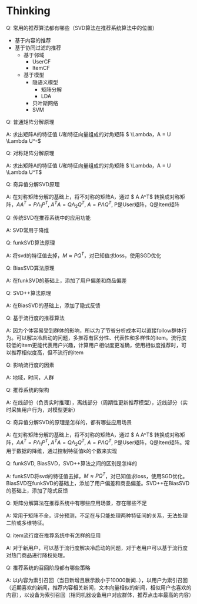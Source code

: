 # Thinking

Q: 常用的推荐算法都有哪些（SVD算法在推荐系统算法中的位置）

- 基于内容的推荐
- 基于协同过滤的推荐
  - 基于邻域	
    - UserCF
    - ItemCF
  - 基于模型
    - 隐语义模型
      - 矩阵分解
      - LDA
    - 贝叶斯网络
    - SVM

Q: 普通矩阵分解原理

A: 求出矩阵A的特征值 $U​$ 和特征向量组成的对角矩阵 $ \Lambda​$，$A = U \Lambda U^-​$

Q: 对称矩阵分解原理

A: 求出矩阵A的特征值 $U​$ 和特征向量组成的对角矩阵 $ \Lambda​$，$A = U \Lambda U^T​$

Q: 奇异值分解SVD原理

A: 在对称矩阵分解的基础上，将不对称的矩阵A，通过 $ A A^T​$ 转换成对称矩阵，$AA^T = P \Lambda_1P^T ​$, $A^TA = Q \Lambda_2Q^T ​$ , $A = P\Lambda Q^T​$, P是User矩阵，Q是Item矩阵

Q: 传统SVD在推荐系统中的应用功能

A: SVD常用于降维

Q: funkSVD算法原理

A: 将svd的特征值去掉，$M \approx PQ^T​$ ，对已知值求loss，使用SGD优化

Q: BiasSVD算法原理

A: 在funkSVD的基础上，添加了用户偏差和商品偏差

Q: SVD++算法原理

A: 在BiasSVD的基础上，添加了隐式反馈

Q: 基于流行度的推荐算法

A: 因为个体容易受到群体的影响，所以为了节省分析成本可以直接follow群体行为。可以解决冷启动的问题，多推荐有区分性、代表性和多样性的item。流行度较低的item更能代表用户兴趣，计算用户相似度更准确，使用相似度推荐时，可以推荐相似度高，但不流行的item

Q: 影响流行度的因素

A: 地域，时间，人群

Q: 推荐系统的架构

A: 在线部份（负责实时推理），离线部分（周期性更新推荐模型），近线部分（实时采集用户行为，对模型更新）

Q: 奇异值分解SVD的原理是怎样的，都有哪些应用场景

A: 在对称矩阵分解的基础上，将不对称的矩阵A，通过 $ A A^T​$ 转换成对称矩阵，$AA^T = P \Lambda_1P^T ​$, $A^TA = Q \Lambda_2Q^T ​$ , $A = P\Lambda Q^T​$, P是User矩阵，Q是Item矩阵。常用于数据的降维，通过控制特征值k的个数来实现

Q: funkSVD, BiasSVD，SVD++算法之间的区别是怎样的

A: funkSVD将svd的特征值去掉，$M \approx PQ^T​$ ，对已知值求loss，使用SGD优化。BiasSVD在funkSVD的基础上，添加了用户偏差和商品偏差。SVD++在BiasSVD的基础上，添加了隐式反馈

Q: 矩阵分解算法在推荐系统中有哪些应用场景，存在哪些不足

A: 常用于矩阵不全，评分预测，不足在与只能处理两种特征间的关系，无法处理二阶或多维特征。

Q: item流行度在推荐系统中有怎样的应用

A: 对于新用户，可以基于流行度解决冷启动的问题，对于老用户可以基于流行度对热门商品进行降权处理。

Q: 推荐系统的召回阶段都有哪些策略

A: 以内容为索引召回（当日新增且展示数小于10000新闻..），以用户为索引召回（近期喜欢的新闻，推荐内容相关新闻，文本向量相似的新闻，相似用户也喜欢的内容），以设备为索引召回（相同机器设备用户对应群体，推荐点击率最高的内容）





